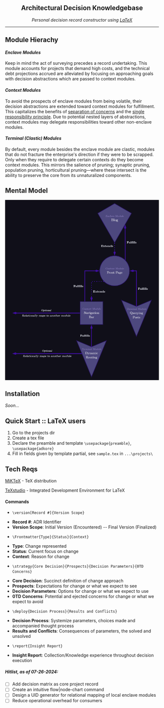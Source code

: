<h2 align="center"> Architectural Decision Knowledgebase </h2>
<p align="center"><em>Personal decision record constructor using <a rel="noreferrer" href="https://www.latex-project.org/">LaTeX</a></em></p>

---

<!--
# Overview
```markdown
DKR
└── ADK
├── assets
├── projects
├── firstProject
│   ├── fp.adr1
│   ├── fp.adr2
│   └── fp.log
├── secondProject
│   ├── sp.adr1
│   ├── sp.adr2
│   └── sp.log
├── locallatexmf 
│   └── tex
├── ADA └── latex
└── ADRe    ├── mystuff
├── mypackages.sty
└── templates
```
  <h3 style="margin-bottom:0 margin-top:0">Parlance</h3>
  <h4 style="margin-bottom:0 margin-top:0">DKR</h4>
  <p style="margin-bottom:0">The Dynamic Knowledge Repository;</p>
  <h4 style="margin-bottom:0 margin-top:0">ADK</h4>
  <p style="margin-bottom:0">The Architectural Dynamic Knowledgebase;</p>
  <h4 style="margin-bottom:0 margin-top:0">assets</h4>
  <p style="margin-bottom:0">Location of where static assets such as images are stored</p>
  <h4 style="margin-bottom:0 margin-top:0">locallatexmf</h4>
  <p style="margin-bottom:0">TDS compliance</p>
  <h4 style="margin-bottom:0 margin-top:0">Projects</h4>
  <p style="margin-bottom:0">Universal;</p>
  <h4 style="margin-bottom:0 margin-top:0"></h4>
  <p style="margin-bottom:0">Record syntax;</p>
  <h4 style="margin-bottom:0 margin-top:0">ADR</h4>
  <p style="margin-bottom:0">Architectural Decision Record;</p>
  <h4 style="margin-bottom:0 margin-top:0">Styles</h4>
  <p style="margin-bottom:0">Styles;</p>
  <h4 style="margin-bottom:0 margin-top:0">[AD]L</h4>
  <p style="margin-bottom:0">Architectural Decision Log;</p>
  <h4 style="margin-bottom:0 margin-top:0">ADA</h4>
  <p style="margin-bottom:0">Architectural Decision Archive;</p>
  <h4 style="margin-bottom:0 margin-top:0">ADRe</h4>
  <p style="margin-bottom:0">Architectural Decision Resources;</p>
-->
## Module Hierachy
<h4><em>Enclave Modules</em></h4>
Keep in mind the act of surveying precedes a record undertaking. This module accounts for projects that demand high costs, and the technical debt projections accrued are alleviated by focusing on approaching goals with decision abstractions which are passed to context modules.
<h4><em>Context Modules</em></h4>
To avoid the prospects of enclave modules from being volatile, their decision abstractions are extended toward context modules for fulfillment. This capitalizes the benefits of <a rel="noreferrer" href="https://en.wikipedia.org/wiki/Separation_of_concerns">separation of concerns</a> and the <a rel="noreferrer" href="https://en.wikipedia.org/wiki/Single-responsibility_principle">single responsibility principle</a>. Due to potential nested layers of abstractions, context modules may delegate responsibilities toward other non-enclave modules.
<h4><em>Terminal (Clastic) Modules</em></h4>
By default, every module besides the enclave module are clastic, modules that do not fracture the enterprise's direction if they were to be scrapped. Only when they require to delegate certain contexts do they become context modules. This mirrors the salience of pruning; synaptic pruning, population pruning, horticultural pruning—where these intersect is the ability to preserve the core from its unnaturalized components. 

## Mental Model
![dynamic-knowledgebase](https://github.com/KXzeno/adk/blob/master/assets/adk-mental-model.png)

## Installation
<em>Soon...</em>

## Quick Start :: LaTeX users
1. Go to the projects dir
2. Create a tex file
3. Declare the preamble and template `\usepackage{preamble}`, `\usepackage{adkore}`
4. Fill in fields given by template partial, see `sample.tex` in `...\projects\`

## Tech Reqs
[MiKTeX](https://miktex.org/download) - TeX distribution

[TeXstudio](https://github.com/texstudio-org/texstudio) - Integrated Development Environment for LaTeX

#### Commands
+ `\version[Record #]{Version Scope}`
- **Record #**: ADR Identifier
- **Version Scope**: Initial Version (Encountered) -- Final Version (Finalized)
+ `\Frontmatter{Type}{Status}{Context}`
- **Type**: Change represented
- **Status**: Current focus on change
- **Context**: Reason for change
+ `\strategy{Core Decision}{Prospects}{Decision Parameters}{0TD Concerns}`
- **Core Decision**: Succinct definition of change approach
- **Prospects**: Expectations for change or what we expect to see
- **Decision Parameters**: Options for change or what we expect to use
- **0TD Concerns**: Potential and ejected concerns for change or what we expect to avoid
+ `\deploy{Decision Process}{Results and Conflicts}`
- **Decision Process**: Systemize parameters, choices made and accompanied thought process
- **Results and Conflicts**: Consequences of parameters, the solved and unsolved
+ `\report{Insight Report}`
- **Insight Report**: Collection/Knowledge experience throughout decision execution
<!-- #### Environments -->

##### Hitlist, as of 07-26-2024:
- [ ] Add decision matrix as core project record
- [ ] Create an intuitive flow|node-chart command
- [ ] Design a UID generator for relational mapping of local enclave modules
- [ ] Reduce operational overhead for consumers
